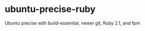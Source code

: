 ubuntu-precise-ruby
==================

Ubuntu precise with build-essential, newer git, Ruby 2.1, and fpm

